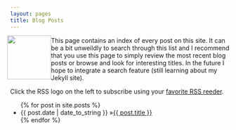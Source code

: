 ```yaml
---
layout: pages
title: Blog Posts
---
```


<img
src="http://www.stevencombs.com/images/design/blog.svg"
style="
  float: left;
  width: 100px;
  margin-left: -7px;
  margin-top: -3px;
  "
/>

This page contains an index of every post on this site. It can be a bit unweildly to search through this list and I recommend that you use this page to simply review the most recent blog posts or browse and look for interesting titles. In the future I hope to integrate a search feature (still learning about my Jekyll site).

<a title="RSS feed" id="rss" href="/atom.xml" target="blank"><i class="fa fa-rss-square"></i></a> Click the RSS logo on the left to subscribe using your [favorite RSS reeder](https://itunes.apple.com/us/app/reeder-2/id880001334?mt=12&uo=4&at=10I9LR&ct=iTunes).

<ul id="blog-posts" class="posts">
	{% for post in site.posts %}
      <li><span>{{ post.date | date_to_string }} &raquo;</span><a href="{{ post.url }}">{{ post.title }}</a></li>
    {% endfor %}
</ul>
